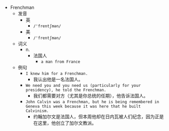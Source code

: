 - Frenchman
  - 发音
    - 英
      - `/'frentʃmən/`
    - 美
      - `/'frentʃmən/`
  - 词义
    - n.
      - 法国人
        - `a man from France`
  - 例句
    - `I knew him for a Frenchman.`
      - 我认出他是一名法国人。
    - `We need you and you need us (particularly for your presidency), he told the Frenchman.`
      - 我们都需要对方（尤其是你总统的任期），他告诉法国人。
    - `John Calvin was a Frenchman, but he is being remembered in Geneva this week because it was here that he built Calvinism.`
      - 约翰加尔文是法国人，但本周他却在日内瓦被人们纪念，因为正是在这里，他创立了加尔文教派。

